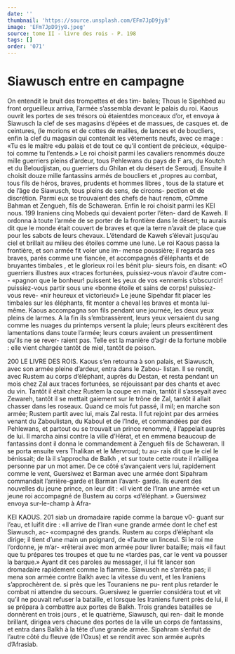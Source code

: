 ```yaml
---
date: ''
thumbnail: 'https://source.unsplash.com/EFm7JpD9jy8'
image: 'EFm7JpD9jy8.jpeg'
source: tome II - livre des rois - P. 198
tags: []
order: '071'
---
```


# Siawusch entre en campagne

On entendit le bruit des trompettes et des tim- bales; Thous le Sipehbed au front orgueilleux arriva, l’armée s’assembla devant le palais du roi. Kaous
ouvrit les portes de ses trésors où étaientdes monceaux
d’or, et envoya à Siawusch la clef de ses magasins d’épées et de massues, de casques et. de ceintures,
(le morions et de cottes de mailles, de lances et de boucliers, enfin la clef du magasin qui contenait les vêtements neufs, avec ce mage : «Tu es le maître
«du palais et de tout ce qu’il contient de précieux, «équipe-toi comme tu l’entends.»
Le roi choisit parmi les cavaliers renommés douze mille guerriers pleins d’ardeur, tous Pehlewans du pays de F ars, du Koutch et du Beloudjistan, ou
guerriers du Ghilan et du désert de Seroudj. Ensuite
il choisit douze mille fantassins armés de boucliers
et ,propres au combat, tous fils de héros, braves, prudents et hommes libres , tous de la stature et de l’âge de Siawusch, tous pleins de sens, de circons- pection et de discrétion. Parmi eux se trouvaient des chefs de haut renom, cOmme Bahman et Zengueh, fils de Schaweran. Enfin le roi choisit parmi les
KEI nous. 199 Iraniens cinq Mobeds qui devaient porter l’éten-
dard de Kaweh. Il ordonna à toute l’armée de se porter de la frontière dans le désert; tu aurais dit que le monde était couvert de braves et que la terre n’avait de place que pour les sabots de leurs chevaux. L’étendard de Kaweh s’élevait jusqu’au ciel et brillait
au milieu des étoiles comme une lune. Le roi Kaous passa la frontière, et son armée fit voler une im- mense poussière; il regarda ses braves, parés comme une fiancée, et accompagnés d’éléphants et de
bruyantes timbales , et le glorieux roi les bénit plu- sieurs fois, en disant: «O guerriers illustres aux «traces fortunées, puissiez-vous n’avoir d’autre com-- «pagnon que le bonheur! puissent les yeux de vos «ennemis s’obscurcir! puissiez-vous partir sous une «bonne étoile et sains de corps! puissiez-vous reve-
«nir heureux et victorieux!»
Le jeune Sipehdar fit placer les timbales sur les
éléphants, fit monter a cheval les braves et monta lui-même. Kaous accompagna son fils pendant une journée, les deux yeux pleins de larmes. A la fin ils s’embrassèrent, leurs yeux versaient du sang comme
les nuages du printemps versent la pluie; leurs pleurs excitèrent des lamentations dans toute l’armée; leurs
cœurs avaient un pressentiment qu’ils ne se rever- raient pas. Telle est la manière d’agir de la fortune mobile : elle vient chargée tantôt de miel, tantôt de poison.

200 LE LIVRE DES ROIS.
Kaous s’en retourna à son palais, et Siawusch,
avec son armée pleine d’ardeur, entra dans le Zabou-
listan. Il se rendit, avec Rustem au corps d’éléphant,
auprès du Destan, et resta pendant un mois chez Zal aux traces fortunées, se réjouissant par des chants
et avec du vin. Tantôt il était chez Rustem la coupe en main, tantôt il s’asseyait avec Zewareh, tantôt il se mettait gaiement sur le trône de Zal, tantôt il allait chasser dans les roseaux. Quand ce mois fut passé, il mil; en marche son armée; Rustem partit avec lui, mais Zal resta. Il fut rejoint par des armées venant du Zaboulistan, du Kaboul et de l’Inde, et commandées par des Pehlewans, et partout ou se trouvait un prince renommé, il l’appelait auprès
de lui. Il marcha ainsi contre la ville d’Hérat, et en emmena beaucoup de fantassins dont il donna le commandement à Zengueh fils de Schaweran. Il se porta ensuite vers Thalikan et le Mervroud; tu au- rais dit que le ciel le bénissait; de là il s’approcha de
Balkh , et sur toute cette route il n’ailligea personne
par un mot amer.
De ce côté s’avançaient vers lui, rapidement comme
le vent, Guersiwez et Barman avec une armée dont Sipahram commandait l’arrière-garde et Barman l’avant- garde. Ils eurent des nouvelles du jeune prince, on leur dit : «Il vient de l’Iran une armée
«et un jeune roi accompagné de Bustem au corps «d’éléphant. » Guersiwez envoya sur-le-champ à Afra-

KEI KAOUS. 201 siab un dromadaire rapide comme la barque v0-
guant sur l’eau, et luifit dire : «Il arrive de l’Iran «une grande armée dont le chef est Siawusch, ac- «compagné des grands. Rustem au corps d’éléphant
«la dirige; il tient d’une main un poignard, de «l’autre un linceul. Si le roi me l’ordonne, je m’ar-
«rêterai avec mon armée pour livrer bataille; mais
«il faut que tu prépares tes troupes et que tu ne «tardes pas, car le vent va pousser la barque.» Ayant dit ces paroles au messager, il lui fit lancer son dromadaire rapidement comme la flamme.
Siawusch ne s’arrêta pas; il mena son armée
contre Balkh avec la vitesse du vent, et les Iraniens s’approchèrent de. si près que les Touraniens ne pu-
rent plus retarder le combat ni attendre du secours. Guersiwez le guerrier considéra tout et vit qu’il ne
pouvait refuser la bataille, et lorsque les Iraniens furent près de lui, il se prépara à combattre aux portes de Balkh. Trois grandes batailles se donnèrent en trois jours , et le quatrième, Siawusch, qui ren- dait le monde brillant, dirigea vers chacune des portes de la ville un corps de fantassins, et entra dans Balkh à la tête d’une grande armée. Sipahram
s’enfuit de l’autre côté du fleuve (de l’Oxus) et se rendit avec son armée auprès d’Afrasiab.

